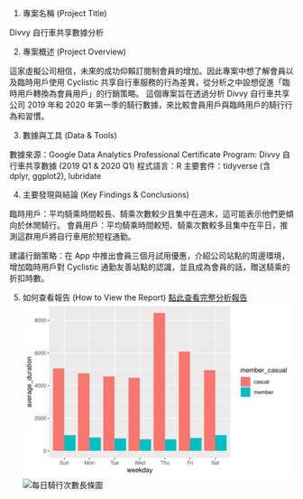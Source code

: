 1. 專案名稱 (Project Title)

Divvy 自行車共享數據分析

2. 專案概述 (Project Overview)

這家虛擬公司相信，未來的成功仰賴訂閱制會員的增加。因此專案中想了解會員以及臨時用戶使用 Cyclistic 共享自行車服務的行為差異，從分析之中設想促進「臨時用戶轉換為會員用戶」的行銷策略。
這個專案旨在透過分析 Divvy 自行車共享公司 2019 年和 2020 年第一季的騎行數據，來比較會員用戶與臨時用戶的騎行行為和習慣。

3. 數據與工具 (Data & Tools)

數據來源：Google Data Analytics Professional Certificate Program: Divvy 自行車共享數據 (2019 Q1 & 2020 Q1) 
程式語言：R
主要套件：tidyverse (含 dplyr, ggplot2), lubridate

4. 主要發現與結論 (Key Findings & Conclusions)

臨時用戶：平均騎乘時間較長、騎乘次數較少且集中在週末，這可能表示他們更傾向於休閒騎行。
會員用戶：平均騎乘時間較短、騎乘次數較多且集中在平日，推測這群用戶將自行車用於短程通勤。

建議行銷策略：在 App 中推出會員三個月試用優惠，介紹公司站點的周邊環境，增加臨時用戶對 Cyclistic 通勤友善站點的認識，並且成為會員的話，贈送騎乘的折扣時數。

5. 如何查看報告 (How to View the Report)
[點此查看完整分析報告](https://github.com/zzIvyWang/Case-Study/blob/main/Cyclistic%20Bike-Share%20Analysis%20Case%20Study.md)
![每日騎行次數長條圖](平均騎行時長比較：會員v.s臨時用戶.png)
![每日騎行次數長條圖](images/daily_rides_count.png)


